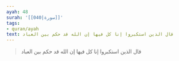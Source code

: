 ```yaml
---
ayah: 48
surah: '[[040|سورة]]'
tags:
- quran/ayah
text: قال الذين استكبروا إنا كل فيها إن الله قد حكم بين العباد
---
```

> قال الذين استكبروا إنا كل فيها إن الله قد حكم بين العباد
